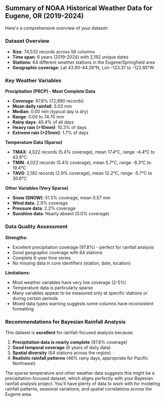 ## Summary of NOAA Historical Weather Data for Eugene, OR (2019-2024)

Here's a comprehensive overview of your dataset:

### **Dataset Overview**
- **Size**: 74,532 records across 56 columns
- **Time span**: 6 years (2019-2024) with 2,192 unique dates
- **Stations**: 64 different weather stations in the Eugene/Springfield area
- **Geographic coverage**: Lat 43.90-44.26°N, Lon -123.37 to -122.85°W

### **Key Weather Variables**

**Precipitation (PRCP) - Most Complete Data**
- **Coverage**: 97.8% (72,890 records)
- **Mean daily rainfall**: 3.03 mm
- **Median**: 0.00 mm (typical day is dry)
- **Range**: 0.00 to 74.70 mm
- **Rainy days**: 46.4% of all days
- **Heavy rain (>10mm)**: 10.3% of days
- **Extreme rain (>25mm)**: 1.7% of days

**Temperature Data (Sparse)**
- **TMAX**: 4,022 records (5.4% coverage), mean 17.4°C, range -4.4°C to 43.9°C
- **TMIN**: 4,022 records (5.4% coverage), mean 5.7°C, range -8.3°C to 19.4°C
- **TAVG**: 2,192 records (2.9% coverage), mean 12.2°C, range -5.7°C to 30.6°C

**Other Variables (Very Sparse)**
- **Snow (SNOW)**: 51.5% coverage, mean 0.57 mm
- **Wind data**: 2.9% coverage
- **Pressure data**: 2.2% coverage
- **Sunshine data**: Nearly absent (0.0% coverage)

### **Data Quality Assessment**

**Strengths:**
- Excellent precipitation coverage (97.8%) - perfect for rainfall analysis
- Good geographic coverage with 64 stations
- Complete 6-year time series
- No missing data in core identifiers (station, date, location)

**Limitations:**
- Most weather variables have very low coverage (2-5%)
- Temperature data is particularly sparse
- Many variables appear to be measured only at specific stations or during certain periods
- Mixed data types warning suggests some columns have inconsistent formatting

### **Recommendations for Bayesian Rainfall Analysis**

This dataset is **excellent** for rainfall-focused analysis because:
1. **Precipitation data is nearly complete** (97.8% coverage)
2. **Good temporal coverage** (6 years of daily data)
3. **Spatial diversity** (64 stations across the region)
4. **Realistic rainfall patterns** (46% rainy days, appropriate for Pacific Northwest)

The sparse temperature and other weather data suggests this might be a precipitation-focused dataset, which aligns perfectly with your Bayesian rainfall analysis project. You'll have plenty of data to work with for modeling rainfall patterns, seasonal variations, and spatial correlations across the Eugene area.
